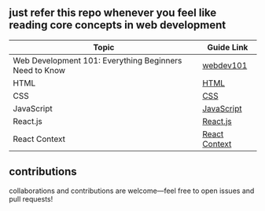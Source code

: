 ## just refer this repo whenever you feel like reading core concepts in web development

| Topic                | Guide Link                                          |
|----------------------|-----------------------------------------------------|
| Web Development 101: Everything Beginners Need to Know                | [webdev101](web-dev-101.md)                         | 
| HTML                 | [HTML](cheatsheets/html.md)                         | 
| CSS                  | [CSS](cheatsheets/css.md)                           |
| JavaScript           | [JavaScript](cheatsheets/javascript.md)             |
| React.js             | [React.js](cheatsheets/reactjs.md)                  |
| React Context        | [React Context](cheatsheets/react-context.md)       |


## contributions

collaborations and contributions are welcome—feel free to open issues and pull requests!
